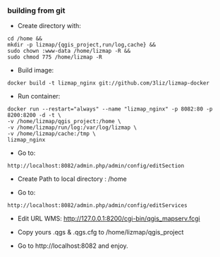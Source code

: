 
### building from git

* Create directory with:
```
cd /home &&
mkdir -p lizmap/{qgis_project,run/log,cache} &&
sudo chown :www-data /home/lizmap -R &&
sudo chmod 775 /home/lizmap -R
```

* Build image:
```
docker build -t lizmap_nginx git://github.com/3liz/lizmap-docker
```

* Run container:
```
docker run --restart="always" --name "lizmap_nginx" -p 8082:80 -p 8200:8200 -d -t \
-v /home/lizmap/qgis_project:/home \
-v /home/lizmap/run/log:/var/log/lizmap \
-v /home/lizmap/cache:/tmp \
lizmap_nginx
```

* Go to:
```
http://localhost:8082/admin.php/admin/config/editSection
```
* Create Path to local directory :  /home

* Go to:
```
http://localhost:8082/admin.php/admin/config/editServices
```
* Edit URL WMS: http://127.0.0.1:8200/cgi-bin/qgis_mapserv.fcgi

* Copy yours .qgs & .qgs.cfg to /home/lizmap/qgis_project

* Go to http://localhost:8082 and enjoy.
